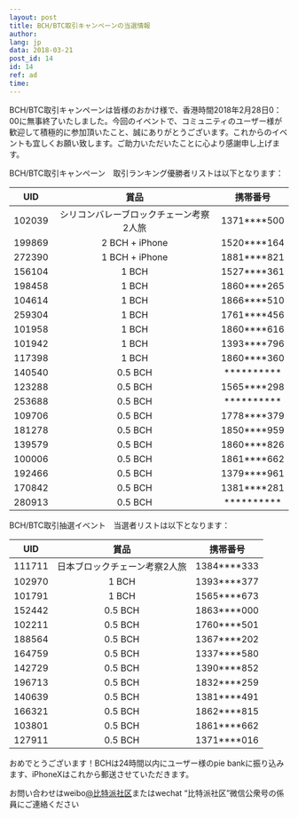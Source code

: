 ```yaml
---
layout: post
title: BCH/BTC取引キャンペーンの当選情報
author: 
lang: jp
data: 2018-03-21
post_id: 14
id: 14
ref: ad
time: 
---
```



BCH/BTC取引キャンペーンは皆様のおかけ様で、香港時間2018年2月28日0：00に無事終了いたしました。今回のイベントで、コミュニティのユーザー様が歓迎して積極的に参加頂いたこと、誠にありがとうございます。これからのイベントも宜しくお願い致します。ご助力いただいたことに心より感謝申し上げます。


BCH/BTC取引キャンペーン　取引ランキング優勝者リストは以下となります：


| UID   |   賞品 | 携帯番号 |
|:-----:|:------:|:-----:|
|102039 |シリコンバレーブロックチェーン考察2人旅|1371****500|
|199869 |2 BCH + iPhone |1520****164|
|272390 |1 BCH + iPhone |1881****821|
|156104 |1 BCH |1527****361|
|198458 |1 BCH |1860****265|
|104614 |1 BCH |1866****510|
|259304 |1 BCH |1761****456|
|101958 |1 BCH |1860****616|
|101942 |1 BCH |1393****796|
|117398 |1 BCH |1860****360|
|140540 |0.5 BCH |**********|
|123288 |0.5 BCH |1565****298|
|253688 |0.5 BCH |**********|
|109706 |0.5 BCH |1778****379|
|181278 |0.5 BCH |1850****959|
|139579 |0.5 BCH |1860****826|
|100006 |0.5 BCH |1861****662|
|192466 |0.5 BCH |1379****961|
|170842 |0.5 BCH |1381****281|
|280913 |0.5 BCH |**********|



BCH/BTC取引抽選イベント　当選者リストは以下となります：

| UID | 賞品| 携帯番号|
|:-----:|:-----:|:----:|
|111711|日本ブロックチェーン考察2人旅|1384****333|
|102970|1 BCH|1393****377|
|101791|1 BCH|1565****673|
|152442|0.5 BCH|1863****000|
|102211|0.5 BCH|1760****501|
|188564|0.5 BCH|1367****202|
|164759|0.5 BCH|1337****580|
|142729|0.5 BCH|1390****852|
|196713|0.5 BCH|1832****259|
|140639|0.5 BCH|1381****491|
|166321|0.5 BCH|1862****815|
|103801|0.5 BCH|1861****662|
|127911|0.5 BCH|1371****016|



おめでとうございます！BCHは24時間以内にユーザー様のpie bankに振り込みます、iPhoneXはこれから郵送させていただきます。


<p>お問い合わせはweibo<a href="https://weibo.com/bitpiewallet" target="_blank">@比特派社区</a>またはwechat “比特派社区”微信公衆号の係員にご連絡ください</p>









